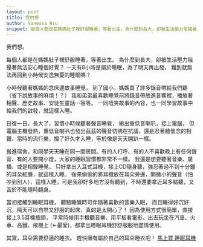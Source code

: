 ```yaml
--- 
layout: post
title: 我們想
author: Vanessa Hsu
snippet: 每個人都是在媽媽肚子裡舒服睡著，等著出生。為什麼到長大，卻被生活壓力阻擾著無法安心睡個好覺？一天有8小時是屬於睡眠，為了明天再出發，難到就無法再回到小時候安逸無憂的睡眠嗎？
---
```

我們想。

每個人都是在媽媽肚子裡舒服睡著，等著出生。
為什麼到長大，卻被生活壓力阻擾著無法安心睡個好覺？
一天有8小時是屬於睡眠，為了明天再出發，
難到就無法再回到小時候安逸無憂的睡眠嗎？

小時候聽著媽媽的念床邊故事睡覺，
到了國小，媽媽買了許多錄音帶給我們聽（省下說故事的麻煩！？）
我和弟弟最喜歡睡覺前將錄音帶放進音響裡，播放著相聲、歷史故事、安徒生童話⋯等等。
一同嘻笑故事的內容，也一同學習故事中給我們的啟發，就這樣入睡。

日復一日，長大了，習慣小時候聽著聲音睡覺，
搬出重低音喇叭，接上電腦，
但電腦主機發熱，重低音喇叭也發出茲茲的聲音彷彿在抗議，還是忍著聽懷念的相聲、當時的流行樂，撐了好久才入睡，等於像是天天開趴一樣。

搬進宿舍，和同學天天睡在同一間房間。有的人打呼、有的人不喜歡晚上有任何聲音、有的人要開小燈，大家的睡眠習慣都非常不一樣。
我還是想要聽著音樂、廣播、或是相聲睡覺。
只好拿出入耳式耳機，接上CD隨身聽，強忍著過不到十分鐘的耳朵紅腫，就這樣入睡。
後來偷偷的將耳機放在耳朵旁邊，開微小的聲音（怕吵到別人），這樣入睡。可是我卻好多地方沒有聽到，不時還要拿近耳多點聽，又苦於不能隨時翻身。

當初接觸到睡眠耳機，
體驗睡覺時可伴隨著喜歡的音樂入眠，
而且睡得好沉好沉，隔天可以自然又舒服的起床，真的是太開心了！
因為使用方式很簡單，直接接上3.5耳機插頭，
平常時候用手機聽音樂、用平板看電影、出去玩坐在汽車、火車、高鐵、飛機上 (←最愛)，都拿出睡眠耳機舒舒服服地盡情使用。

其實，耳朵需要舒適的睡衣。
趕快擁有屬於自己的耳朵睡衣吧！ [馬上買 睡眠耳機](http://sleepphones.herokuapp.com/#shopping)
